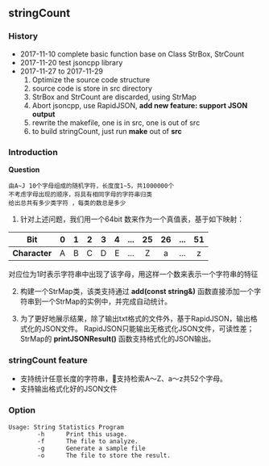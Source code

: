 ## stringCount

### History
- 2017-11-10
complete basic function base on Class StrBox, StrCount
- 2017-11-20
test jsoncpp library
- 2017-11-27 to 2017-11-29
    1. Optimize the source code structure
    2. source code is store in src directory
    3. StrBox and StrCount are discarded, using StrMap
    4. Abort jsoncpp, use RapidJSON, **add new feature: support JSON output**
    5. rewrite the makefile, one is in src, one is out of src
    6. to build stringCount, just run **make** out of **src** 

### Introduction
**Question**
```
由A~J 10个字母组成的随机字符，长度度1~5，共1000000个
不考虑字母出现的顺序，将具有相同字母的字符串归类
给出总共有多少类字符 ，每类的数总是多少
```
1. 针对上述问题，我们用一个64bit 数来作为一个真值表，基于如下映射：

|Bit|0|1|2|3|4|...|25|26|...|51|
|:-:|:-:|:-:|:-:|:-:|:-:|:-:|:-:|:-:|:-:|:-:|
|**Character**|A|B|C|D|E|...|Z|a|...|z|
对应位为1时表示字符串中出现了该字母，用这样一个数来表示一个字符串的特征

2. 构建一个StrMap类，该类支持通过 **add(const string&)** 函数直接添加一个字符串到一个StrMap的实例中，并完成自动统计。

3. 为了更好地展示结果，除了输出txt格式的文件外，基于RapidJSON，输出格式化的JSON文件。
RapidJSON只能输出无格式化JSON文件，可读性差；StrMap的 **printJSONResult()** 函数支持格式化的JSON输出。

### stringCount feature
- 支持统计任意长度的字符串，支持检索A～Z、a～z共52个字母。
- 支持输出格式化好的JSON文件

### Option
```
Usage: String Statistics Program
        -h      Print this usage.
        -f      The file to analyze.
        -g      Generate a sample file
        -o      The file to store the result.
```

